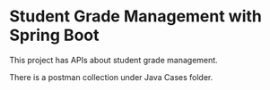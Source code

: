 # Student Grade Management with Spring Boot

This project has APIs about student grade management.

There is a postman collection under Java Cases folder.